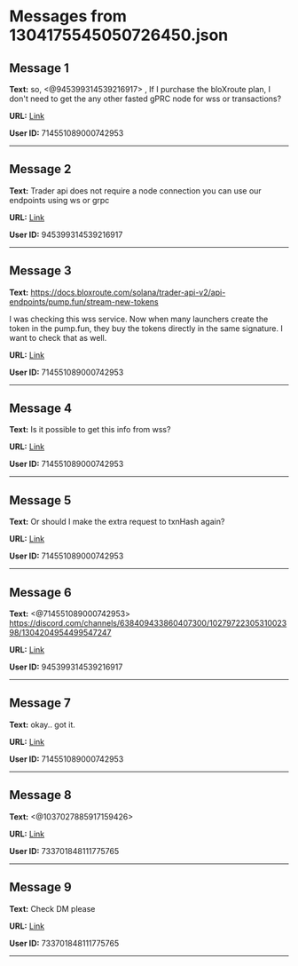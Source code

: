 # Messages from 1304175545050726450.json

## Message 1

**Text:** so, <@945399314539216917> , If I purchase the bloXroute plan, I don't need to get the any other fasted gPRC node for wss or transactions?

**URL:** [Link](https://discord.com/channels/638409433860407300/638409433860407302/1304175545050726450)

**User ID:** 714551089000742953

---

## Message 2

**Text:** Trader api does not require a node connection you can use our endpoints using ws or grpc

**URL:** [Link](https://discord.com/channels/638409433860407300/638409433860407302/1304179551789776956)

**User ID:** 945399314539216917

---

## Message 3

**Text:** https://docs.bloxroute.com/solana/trader-api-v2/api-endpoints/pump.fun/stream-new-tokens

I was checking this wss service. Now when many launchers create the token in the pump.fun, they buy the tokens directly in the same signature. I want to check that as well.

**URL:** [Link](https://discord.com/channels/638409433860407300/638409433860407302/1304180944701493311)

**User ID:** 714551089000742953

---

## Message 4

**Text:** Is it possible to get this info from wss?

**URL:** [Link](https://discord.com/channels/638409433860407300/638409433860407302/1304181010727964734)

**User ID:** 714551089000742953

---

## Message 5

**Text:** Or should I make the extra request to txnHash again?

**URL:** [Link](https://discord.com/channels/638409433860407300/638409433860407302/1304181238982115329)

**User ID:** 714551089000742953

---

## Message 6

**Text:** <@714551089000742953> https://discord.com/channels/638409433860407300/1027972230531002398/1304204954499547247

**URL:** [Link](https://discord.com/channels/638409433860407300/638409433860407302/1304205368355979335)

**User ID:** 945399314539216917

---

## Message 7

**Text:** okay.. got it.

**URL:** [Link](https://discord.com/channels/638409433860407300/638409433860407302/1304206174907793489)

**User ID:** 714551089000742953

---

## Message 8

**Text:** <@1037027885917159426>

**URL:** [Link](https://discord.com/channels/638409433860407300/638409433860407302/1304609830769791038)

**User ID:** 733701848111775765

---

## Message 9

**Text:** Check DM please

**URL:** [Link](https://discord.com/channels/638409433860407300/638409433860407302/1304609849161814098)

**User ID:** 733701848111775765

---

